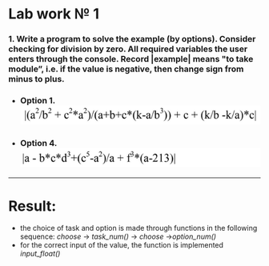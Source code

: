 # Lab work № 1

### 1. Write a program to solve the example (by options). Consider checking for division by zero. All required variables the user enters through the console. Record |example| means "to take module”, i.e. if the value is negative, then change sign from minus to plus.
- ### Option 1. ![img.png](images/lab1_t1_op1.png)
- ### Option 4. ![img.png](images/lab1_t1_op2.png)
---
# Result:

- the choice of task and option is made through functions in the following sequence: _choose_ -> _task_num()_ -> _choose_ ->_option_num()_
- for the correct input of the value, the function  is implemented _input_float()_
